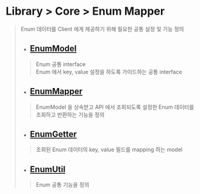 # Library > Core > Enum Mapper
> Enum 데이터를 Client 에게 제공하기 위해 필요한 공통 설정 및 기능 정의
> - ## [EnumModel](./src/main/java/run/freshr/common/mappers/EnumModel.java)
>> Enum 공통 interface  
>> Enum 에서 key, value 설정을 하도록 가이드하는 공통 interface 
> - ## [EnumMapper](./src/main/java/run/freshr/common/mappers/EnumMapper.java)
>> EnumModel 을 상속받고 API 에서 조회되도록 설정한 Enum 데이터를 조회하고 반환하는 기능을 정의
> - ## [EnumGetter](./src/main/java/run/freshr/common/mappers/EnumGetter.java)
>> 조회된 Enum 데이터의 key, value 필드를 mapping 하는 model
> - ## [EnumUtil](./src/main/java/run/freshr/common/utils/EnumUtil.java)
>> Enum 공통 기능을 정의